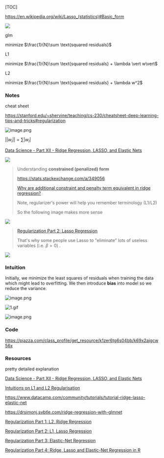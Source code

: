 [TOC]

https://en.wikipedia.org/wiki/Lasso_(statistics)#Basic_form

![](https://wikimedia.org/api/rest_v1/media/math/render/svg/26064ae92b68228debcddb264868fbf6ca23e579)

glm

minimize $\frac{1}{N}\sum \text{squared residuals}$ 

L1

minimize  $\frac{1}{N}\sum \text{squared residuals} + \lambda \vert w\vert$

L2

minimize  $\frac{1}{N}\sum \text{squared residuals} + \lambda w^2$



### Notes



cheat sheet

https://stanford.edu/~shervine/teaching/cs-230/cheatsheet-deep-learning-tips-and-tricks#regularization





![image.png](https://i.loli.net/2020/01/07/KaQhgG5uIxfD7JZ.png)

$||w_i|| = \sum|w_i|$









[Data Science - Part XII - Ridge Regression, LASSO, and Elastic Nets](https://www.youtube.com/watch?v=ipb2MhSRGdw)



![](https://i.loli.net/2020/01/14/yvnZKHfOzNgh2Uw.png)



> Understanding **constrained (penalized) form**
>
> https://stats.stackexchange.com/a/349056 
>
> [Why are additional constraint and penalty term equivalent in ridge regression?](https://math.stackexchange.com/questions/335306/why-are-additional-constraint-and-penalty-term-equivalent-in-ridge-regression)
>
> Note, regularizer's power will help you remember terminology (L1/L2)
>
> So the following image makes more sense



![](https://i.loli.net/2020/01/14/1QlrudNeyECHbTY.png)



> [Regularization Part 2: Lasso Regression](https://www.youtube.com/watch?v=NGf0voTMlcs&feature=youtu.be)
>
> That's why some people use Lasso to "eliminate" lots of useless variables (i.e. $\beta = 0$) .



![](https://i.loli.net/2020/01/14/ozXxhyCDj2ZfWTp.png)







### Intuition

Initially, we minimize the least squares of residuals when training the data which might lead to overfitting. We then introduce **bias** into model so we reduce the variance.



![image.png](https://i.loli.net/2020/03/31/7mVfX4NDtYOexk1.png)



![1.gif](https://i.loli.net/2020/03/31/HbT4F5X2NaulJmi.gif)





![image.png](https://i.loli.net/2020/04/06/ArK9akthTPLpXxO.png)





### Code

https://piazza.com/class_profile/get_resource/k1zer6tg6s04bb/k69x2ajgcw56x



### Resources



pretty detailed explanation

[Data Science - Part XII - Ridge Regression, LASSO, and Elastic Nets](https://www.youtube.com/watch?v=ipb2MhSRGdw)





[Intuitions on L1 and L2 Regularisation](https://towardsdatascience.com/intuitions-on-l1-and-l2-regularisation-235f2db4c261)

https://www.datacamp.com/community/tutorials/tutorial-ridge-lasso-elastic-net

https://drsimonj.svbtle.com/ridge-regression-with-glmnet



[Regularization Part 1: L2, Ridge Regression](https://youtu.be/Q81RR3yKn30)

[Regularization Part 2: L1, Lasso Regression](https://youtu.be/NGf0voTMlcs)

[Regularization Part 3: Elastic-Net Regression](https://youtu.be/1dKRdX9bfIo)

[Regularization Part 4: Ridge, Lasso and Elastic-Net Regression in R](https://youtu.be/ctmNq7FgbvI)

